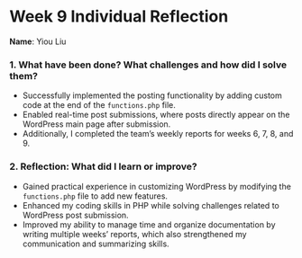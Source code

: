# Week 9 Individual Reflection  
**Name**: Yiou Liu  

### 1. What have been done? What challenges and how did I solve them?  
- Successfully implemented the posting functionality by adding custom code at the end of the `functions.php` file.
- Enabled real-time post submissions, where posts directly appear on the WordPress main page after submission.
- Additionally, I completed the team’s weekly reports for weeks 6, 7, 8, and 9.

### 2. Reflection: What did I learn or improve?  
- Gained practical experience in customizing WordPress by modifying the `functions.php` file to add new features.
- Enhanced my coding skills in PHP while solving challenges related to WordPress post submission.
- Improved my ability to manage time and organize documentation by writing multiple weeks’ reports, which also strengthened my communication and summarizing skills.
